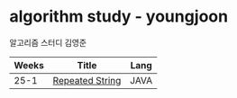 # algorithm study - youngjoon
알고리즘 스터디 김영준

| Weeks | Title | Lang |
| ------ | ------ |------ |
| 25-1 | [Repeated String](https://www.hackerrank.com/challenges/repeated-string/problem) | JAVA | 
